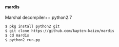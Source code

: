 #### mardis
Marshal decompiler++ python2.7
````bash
$ pkg install python2 git
$ git clone https://github.com/kapten-kaizo/mardis
$ cd mardis
$ python2 run.py
````
